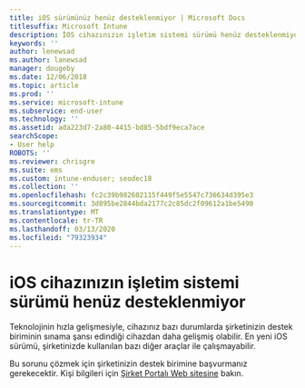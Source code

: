 ```yaml
---
title: iOS sürümünüz henüz desteklenmiyor | Microsoft Docs
titlesuffix: Microsoft Intune
description: İOS cihazınızın işletim sistemi sürümü henüz desteklenmiyor.
keywords: ''
author: lenewsad
ms.author: lanewsad
manager: dougeby
ms.date: 12/06/2018
ms.topic: article
ms.prod: ''
ms.service: microsoft-intune
ms.subservice: end-user
ms.technology: ''
ms.assetid: ada223d7-2a80-4415-bd85-5bdf9eca7ace
searchScope:
- User help
ROBOTS: ''
ms.reviewer: chrisgre
ms.suite: ems
ms.custom: intune-enduser; seodec18
ms.collection: ''
ms.openlocfilehash: fc2c39b982602115f449f5e5547c736634d395e3
ms.sourcegitcommit: 3d895be2844bda2177c2c85dc2f09612a1be5490
ms.translationtype: MT
ms.contentlocale: tr-TR
ms.lasthandoff: 03/13/2020
ms.locfileid: "79323934"
---
```

# <a name="your-ios-devices-operating-system-version-isnt-yet-supported"></a>iOS cihazınızın işletim sistemi sürümü henüz desteklenmiyor

Teknolojinin hızla gelişmesiyle, cihazınız bazı durumlarda şirketinizin destek biriminin sınama şansı edindiği cihazdan daha gelişmiş olabilir. En yeni iOS sürümü, şirketinizde kullanılan bazı diğer araçlar ile çalışmayabilir.

Bu sorunu çözmek için şirketinizin destek birimine başvurmanız gerekecektir. Kişi bilgileri için [Şirket Portalı Web sitesine](https://go.microsoft.com/fwlink/?linkid=2010980) bakın.
